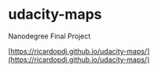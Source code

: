 # udacity-maps
Nanodegree Final Project

[https://ricardopdj.github.io/udacity-maps/](https://ricardopdj.github.io/udacity-maps/)
